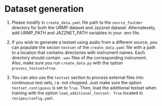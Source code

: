 # Dataset generation

1. Please modify in `create_data.yaml` file path to the `source_foulder` directory for both the URMP dataset and Jazznet dataset. Alternatevely, add URMP_PATH and JAZZNET_PATH variables in your .env file.

2. If you wish to generate a testset using audio from a different source, you can populate the secion `testset` of the `create_data.yaml` file
with a path to a location that contains directories with instrument names. Each directory should contain `.wav` files of the corresponding instrument.
Also, make sure you run `create_data.py` with the option `process_testset=True`.

3. You can also use the `testset` section to process external files into continuous test sets, i.e. not chopped. Just make sure the option `testset.contiguous`
is set to `True`. Then, load the additional testset when training with the option `load_additional_testset: True` located in `recipes/config.yaml`.